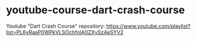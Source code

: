 # youtube-course-dart-crash-course
Youtube "Dart Crash Course" repository: https://www.youtube.com/playlist?list=PL6yRaaP0WPkVLSOchfoIA0ZXySz4eSYV2

